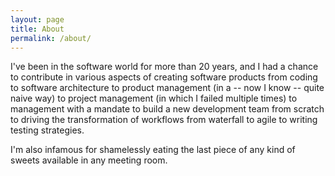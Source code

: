 ```yaml
---
layout: page
title: About
permalink: /about/
---
```


I've been in the software world for more than 20 years, and I had a chance to
contribute in various aspects of creating software products from coding to software architecture to product management (in a -- now I
know -- quite naive way) to project management (in which I failed multiple times)
to management with a mandate to build a new development team from scratch to driving the
transformation of workflows from waterfall to agile to writing testing
strategies.

I'm also infamous for shamelessly eating the last piece of any kind of sweets available in any
meeting room.

[jekyll-organization]: https://github.com/jekyll
